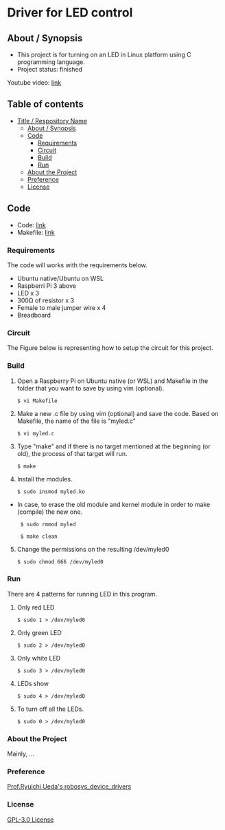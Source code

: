 # Driver for LED control

## About / Synopsis

* This project is for turning on an LED in Linux platform using C programming language.
* Project status: finished

Youtube video: [link](https://)

## Table of contents

* [Title / Respository Name](#title--repository-name)
  * [About / Synopsis](#about--synopsis)
  * [Code](#code)
    * [Requirements](#requirements)
    * [Circuit](#circuit)
    * [Build](#build)
    * [Run](#run)
  * [About the Project](#about-the-project)
  * [Preference](#preference)
  * [License](#license)
  
## Code

* Code: [link](https://github.com/TanapolHongsuwan/LED-with-Raspberri-Pi/blob/main/myled.c)
* Makefile: [link](https://github.com/TanapolHongsuwan/LED-with-Raspberri-Pi/blob/main/Makefile)

### Requirements

The code will works with the requirements below.

  * Ubuntu native/Ubuntu on WSL
  * Raspberri Pi 3 above
  * LED x 3
  * 300Ω of resistor x 3
  * Female to male jumper wire x 4
  * Breadboard
  
### Circuit

The Figure below is representing how to setup the circuit for this project.


### Build

1. Open a Raspberry Pi on Ubuntu native (or WSL) and  Makefile in the folder that you want to save by using vim (optional).

       $ vi Makefile
  
2. Make a new .c file by using vim (optional) and save the code. Based on Makefile, the name of the file is "myled.c"

       $ vi myled.c
  
3. Type "make" and if there is no target mentioned at the beginning (or old), the process of that target will run.

       $ make
  
4. Install the modules.

       $ sudo insmod myled.ko
  
* In case, to erase the old module and kernel module in order to make (compile) the new one.
    
       $ sudo rmmod myled
       
       $ make clean
  
5. Change the permissions on the resulting  /dev/myled0

       $ sudo chmod 666 /dev/myled0
  
### Run

There are 4 patterns for running LED in this program.

1. Only red LED

       $ sudo 1 > /dev/myled0
  
2. Only green LED

       $ sudo 2 > /dev/myled0
  
3. Only white LED

       $ sudo 3 > /dev/myled0
  
4. LEDs show

       $ sudo 4 > /dev/myled0
  
5. To turn off all the LEDs.

       $ sudo 0 > /dev/myled0
  
### About the Project

Mainly, ...

### Preference

[Prof.Ryuichi Ueda's robosys_device_drivers](https://github.com/ryuichiueda/robosys_device_drivers)

### License

[GPL-3.0 License](https://)
